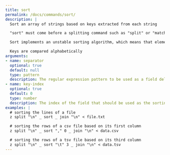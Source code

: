 ```yaml
---
title: sort
permalink: /docs/commands/sort/
description: | 
  Sort an array of strings based on keys extracted from each string

  "sort" must come before a splitting command such as "split" or "match"

  Sort implements an unstable sorting algorithm, which means that elements with the same sorting key are not guaranteed to be kept in the same order

  Keys are compared alphabetically
arguments:
- name: separator
  optional: true
  default: null
  type: pattern
  description: The regular expression pattern to be used as a field delimiter. If not provided, z assumes the whole string is the key.
- name: key-index
  optional: true
  default: 0
  type: number
  description: The index of the field that should be used as the sorting key. If some string has less fields than the index, "" is assumed as its sorting key.
examples: |
  # sorting the lines of a file
  z split "\n" _ sort _ join "\n" < file.txt

  # sorting the rows of a csv file based on its first column
  z split "\n" _ sort "," 0 _ join "\n" < data.csv

  # sorting the rows of a tsv file based on its third column
  z split "\n" _ sort "\t" 3 _ join "\n" < data.tsv
---
```

